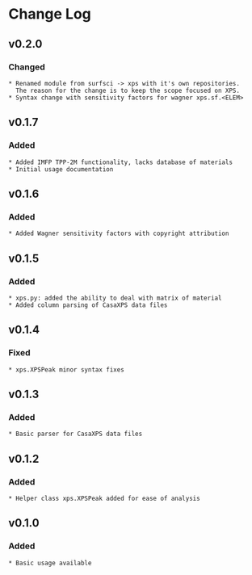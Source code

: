 # Change Log

## v0.2.0

### Changed
    * Renamed module from surfsci -> xps with it's own repositories.
      The reason for the change is to keep the scope focused on XPS.
    * Syntax change with sensitivity factors for wagner xps.sf.<ELEM>

## v0.1.7

### Added
    * Added IMFP TPP-2M functionality, lacks database of materials
    * Initial usage documentation

## v0.1.6

### Added
    * Added Wagner sensitivity factors with copyright attribution

## v0.1.5

### Added
    * xps.py: added the ability to deal with matrix of material
    * Added column parsing of CasaXPS data files

## v0.1.4

### Fixed
    * xps.XPSPeak minor syntax fixes

## v0.1.3

### Added
    * Basic parser for CasaXPS data files

## v0.1.2

### Added
    * Helper class xps.XPSPeak added for ease of analysis

## v0.1.0

### Added
    * Basic usage available

